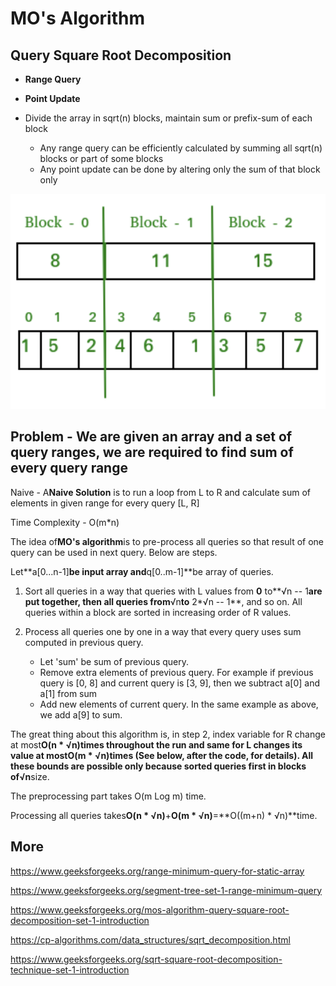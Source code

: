 # MO's Algorithm

## Query Square Root Decomposition

- **Range Query**
- **Point Update**

- Divide the array in sqrt(n) blocks, maintain sum or prefix-sum of each block
  - Any range query can be efficiently calculated by summing all sqrt(n) blocks or part of some blocks
  - Any point update can be done by altering only the sum of that block only

![image](media/MO's-Algorithm-image1.png)

## Problem - We are given an array and a set of query ranges, we are required to find sum of every query range

Naive - A**Naive Solution** is to run a loop from L to R and calculate sum of elements in given range for every query [L, R]

Time Complexity - O(m*n)

The idea of**MO's algorithm**is to pre-process all queries so that result of one query can be used in next query. Below are steps.

Let**a[0...n-1]**be input array and**q[0..m-1]**be array of queries.

1. Sort all queries in a way that queries with L values from **0** to**√n -- 1**are put together, then all queries from**√n**to** 2*√n -- 1**, and so on. All queries within a block are sorted in increasing order of R values.

2. Process all queries one by one in a way that every query uses sum computed in previous query.
    - Let 'sum' be sum of previous query.
    - Remove extra elements of previous query. For example if previous query is [0, 8] and current query is [3, 9], then we subtract a[0] and a[1] from sum
    - Add new elements of current query. In the same example as above, we add a[9] to sum.

The great thing about this algorithm is, in step 2, index variable for R change at most**O(n * √n)**times throughout the run and same for L changes its value at most**O(m * √n)**times (See below, after the code, for details). All these bounds are possible only because sorted queries first in blocks of**√n**size.

The preprocessing part takes O(m Log m) time.

Processing all queries takes**O(n * √n)**+**O(m * √n)**=**O((m+n) * √n)**time.

## More

<https://www.geeksforgeeks.org/range-minimum-query-for-static-array>

<https://www.geeksforgeeks.org/segment-tree-set-1-range-minimum-query>

<https://www.geeksforgeeks.org/mos-algorithm-query-square-root-decomposition-set-1-introduction>

<https://cp-algorithms.com/data_structures/sqrt_decomposition.html>

<https://www.geeksforgeeks.org/sqrt-square-root-decomposition-technique-set-1-introduction>
